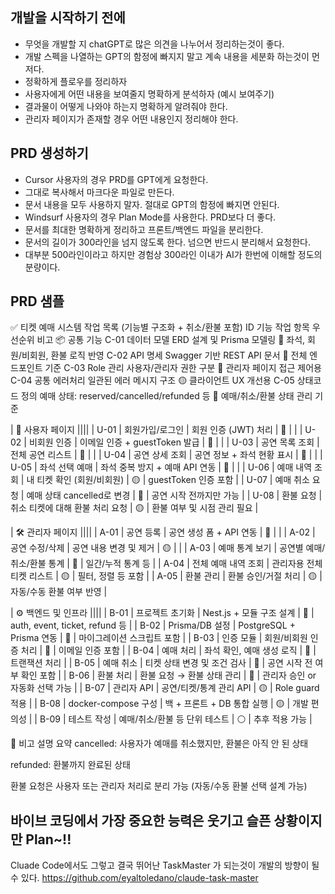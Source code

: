 ## 개발을 시작하기 전에

- 무엇을 개발할 지 chatGPT로 많은 의견을 나누어서 정리하는것이 좋다.
- 개발 스펙을 나열하는 GPT의 함정에 빠지지 말고 계속 내용을 세분화 하는것이 먼저다.
- 정확하게 플로우를 정리하자
- 사용자에게 어떤 내용을 보여줄지 명확하게 분석하자 (예시 보여주기)
- 결과물이 어떻게 나와야 하는지 명확하게 알려줘야 한다.
- 관리자 페이지가 존재할 경우 어떤 내용인지 정리해야 한다.

## PRD 생성하기

- Cursor 사용자의 경우 PRD를 GPT에게 요청한다.
- 그대로 복사해서 마크다운 파일로 만든다.
- 문서 내용을 모두 사용하지 말자. 절대로 GPT의 함정에 빠지면 안된다.
- Windsurf 사용자의 경우 Plan Mode를 사용한다. PRD보다 더 좋다.
- 문서를 최대한 명확하게 정리하고 프론트/백엔드 파일을 분리한다.
- 문서의 길이가 300라인을 넘지 않도록 한다. 넘으면 반드시 분리해서 요청한다.
- 대부분 500라인이라고 하지만 경험상 300라인 이내가 AI가 한번에 이해할 정도의 분량이다.

## PRD 샘플

✅ 티켓 예매 시스템 작업 목록 (기능별 구조화 + 취소/환불 포함)
ID 기능 작업 항목 우선순위 비고
📦 공통 기능
C-01 데이터 모델 ERD 설계 및 Prisma 모델링 🔴 좌석, 회원/비회원, 환불 로직 반영
C-02 API 명세 Swagger 기반 REST API 문서 🔴 전체 엔드포인트 기준
C-03 Role 관리 사용자/관리자 권한 구분 🔴 관리자 페이지 접근 제어용
C-04 공통 에러처리 일관된 에러 메시지 구조 🟡 클라이언트 UX 개선용
C-05 상태코드 정의 예매 상태: reserved/cancelled/refunded 등 🔴 예매/취소/환불 상태 관리 기준

| 👤 사용자 페이지 ||||
| U-01 | 회원가입/로그인 | 회원 인증 (JWT) 처리 | 🔴 | |
| U-02 | 비회원 인증 | 이메일 인증 + guestToken 발급 | 🔴 | |
| U-03 | 공연 목록 조회 | 전체 공연 리스트 | 🔴 | |
| U-04 | 공연 상세 조회 | 공연 정보 + 좌석 현황 표시 | 🔴 | |
| U-05 | 좌석 선택 예매 | 좌석 중복 방지 + 예매 API 연동 | 🔴 | |
| U-06 | 예매 내역 조회 | 내 티켓 확인 (회원/비회원) | 🟡 | guestToken 인증 포함 |
| U-07 | 예매 취소 요청 | 예매 상태 cancelled로 변경 | 🔴 | 공연 시작 전까지만 가능 |
| U-08 | 환불 요청 | 취소 티켓에 대해 환불 처리 요청 | 🟡 | 환불 여부 및 시점 관리 필요 |

| 🛠️ 관리자 페이지 ||||
| A-01 | 공연 등록 | 공연 생성 폼 + API 연동 | 🔴 | |
| A-02 | 공연 수정/삭제 | 공연 내용 변경 및 제거 | 🟡 | |
| A-03 | 예매 통계 보기 | 공연별 예매/취소/환불 통계 | 🔴 | 일간/누적 통계 등 |
| A-04 | 전체 예매 내역 조회 | 관리자용 전체 티켓 리스트 | 🟡 | 필터, 정렬 등 포함 |
| A-05 | 환불 관리 | 환불 승인/거절 처리 | 🟡 | 자동/수동 환불 여부 반영 |

| ⚙️ 백엔드 및 인프라 ||||
| B-01 | 프로젝트 초기화 | Nest.js + 모듈 구조 설계 | 🔴 | auth, event, ticket, refund 등 |
| B-02 | Prisma/DB 설정 | PostgreSQL + Prisma 연동 | 🔴 | 마이그레이션 스크립트 포함 |
| B-03 | 인증 모듈 | 회원/비회원 인증 처리 | 🔴 | 이메일 인증 포함 |
| B-04 | 예매 처리 | 좌석 확인, 예매 생성 로직 | 🔴 | 트랜잭션 처리 |
| B-05 | 예매 취소 | 티켓 상태 변경 및 조건 검사 | 🔴 | 공연 시작 전 여부 확인 포함 |
| B-06 | 환불 처리 | 환불 요청 → 환불 상태 관리 | 🔴 | 관리자 승인 or 자동화 선택 가능 |
| B-07 | 관리자 API | 공연/티켓/통계 관리 API | 🟡 | Role guard 적용 |
| B-08 | docker-compose 구성 | 백 + 프론트 + DB 통합 실행 | 🟡 | 개발 편의성 |
| B-09 | 테스트 작성 | 예매/취소/환불 등 단위 테스트 | ⚪ | 추후 적용 가능 |

📌 비고 설명 요약
cancelled: 사용자가 예매를 취소했지만, 환불은 아직 안 된 상태

refunded: 환불까지 완료된 상태

환불 요청은 사용자 또는 관리자 처리로 분리 가능 (자동/수동 환불 선택 설계 가능)

## 바이브 코딩에서 가장 중요한 능력은 웃기고 슬픈 상황이지만 Plan~!!

Cluade Code에서도 그렇고 결국 뛰어난 TaskMaster 가 되는것이 개발의 방향이 될 수 있다.
https://github.com/eyaltoledano/claude-task-master
